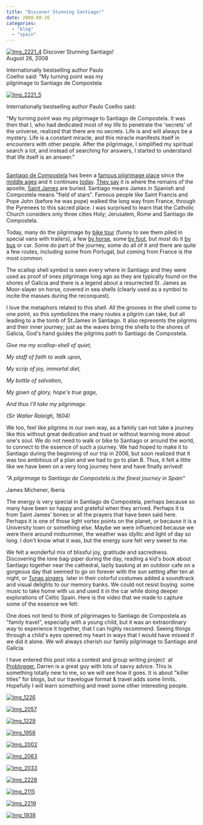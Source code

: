 ```yaml
---
title: "Discover Stunning Santiago!"
date: 2008-08-26
categories: 
  - "blog"
  - "spain"
---
```


 [![Img_2221_4](https://pub-ac94b3f306b24c0dba4238943c97f2e1.r2.dev/img_2221_4.jpg "Img_2221_4")](https://pub-ac94b3f306b24c0dba4238943c97f2e1.r2.dev/photos/uncategorized/2008/08/26/img_2221_4.jpg) Discover Stunning Santiago!  
August 26, 2008

Internationally bestselling author Paulo  
Coelho said: "My turning point was my  
pilgrimage to Santiago de Compostela

  

<!--more-->

[![Img_2221_5](https://pub-ac94b3f306b24c0dba4238943c97f2e1.r2.dev/img_2221_5.jpg "Img_2221_5")](https://pub-ac94b3f306b24c0dba4238943c97f2e1.r2.dev/photos/uncategorized/2008/08/26/img_2221_5.jpg)

Internationally bestselling author Paulo Coelho said:

"My turning point was my pilgrimage to Santiago de Compostela. It was then that I, who had dedicated most of my life to penetrate the 'secrets' of the universe, realized that there are no secrets. Life is and will always be a mystery. Life is a constant miracle, and this miracle manifests itself in encounters with other people. After the pilgrimage, I simplified my spiritual search a lot, and instead of searching for answers, I started to understand that life itself is an answer."

   
[Santiago de Compostela](http://www.red2000.com/spain/santiago/index.html) has been a [famous pilgrimage place](http://en.wikipedia.org/wiki/Way_of_St._James) since the [middle ages](http://whc.unesco.org/en/list/669) and it continues [today](http://www.caminosantiagocompostela.com/Site/Welcome.html). [They say](http://www.sacred-destinations.com/spain/santiago-cathedral.htm) it is where the remains of the apostle, [Saint James](http://books.google.com/books?id=7FS40w2nrqQC&pg=PA256&lpg=PA256&dq=st+james+bones+santiago+sacred+places&source=web&ots=L-krnxieao&sig=ctTpO26ncDVSGrEZ_9qFi7m_mHg&hl=en&sa=X&oi=book_result&resnum=4&ct=result) are buried. Santiago means James in Spanish and Compostela means "field of stars". Famous people like Saint Francis and Pope John (before he was pope) walked the long way from France, through the Pyrenees to this sacred place. I was surprised to learn that the Catholic Church considers only three cities Holy; Jerusalem, Rome and Santiago de Compostela.

Today, many do the pilgrimage by [bike tour](http://www.easyridertours.com/bicycle_tours_camino_de_santiago_d.html) (funny to see them piled in special vans with trailers), a few [by horse](http://www.euroadventures.net/spain/horse-riding-holidays/french-camino-porto.html), some [by foot](http://www.travelwithachallenge.com/Spanish_Walking_Tour.htm), but most do it [by bus](http://www.infohub.com/TRAVEL/SIT/sit_pages/11221.html) or car. Some do part of the journey, some do all of it and there are quite a few routes, including some from Portugal, but coming from France is the most common.

The scallop shell symbol is seen every where in Santiago and they were used as proof of ones pilgrimage long ago as they are typically found on the shores of Galicia and there is a legend about a resurrected St. James as Moor-slayer on horse, covered in sea shells (clearly used as a symbol to incite the masses during the reconquest).

I love the metaphors related to this shell. All the grooves in the shell come to one point, so this symbolizes the many routes a pilgrim can take, but all leading to a the tomb of St.James in Santiago. It also represents the pilgrims and their inner journey; just as the waves bring the shells to the shores of Galicia, God's hand guides the pilgrims path to Santiago de Compostela.

_Give me my scallop-shell of quiet,_

_My staff of faith to walk upon,_

_My scrip of joy, immortal diet,_

_My bottle of salvation,_

_My gown of glory, hope's true gage,_

_And thus I'll take my pilgrimage._

_(Sir Walter Raleigh, 1604)_

We too, feel like pilgrims in our own way, as a family can not take a journey like this without great dedication and trust or without learning more about one's soul. We do not need to walk or bike to Santiago or around the world, to connect to the essence of such a journey. We had hoped to make it to Santiago during the beginning of our trip in 2006, but soon realized that it was too ambitious of a plan and we had to go to plan B. Thus, it felt a little like we have been on a very long journey here and have finally arrived!

_"A pilgrimage to Santiago de Compostela is the finest journey in Spain"_

James Michener, Iberia

The energy is very special in Santiago de Compostela, perhaps because so many have been so happy and grateful when they arrived. Perhaps it is from Saint James' bones or all the prayers that have been said here. Perhaps it is one of those light vortex points on the planet, or because it is a University town or something else. Maybe we were influenced because we were there around midsummer, the weather was idyllic and light of day so long. I don't know what it was, but the energy sure felt very sweet to me.

We felt a wonderful mix of blissful joy, gratitude and sacredness. Discovering the lone bag-piper during the day, reading a kid's book about Santiago together near the cathedral, lazily basking at an outdoor cafe on a gorgeous day that seemed to go on forever with the sun setting after ten at night, or [Tunas singers](http://www.murcia.com/tunamedicina/i-historia.asp)  later in their colorful costumes added a soundtrack and visual delights to our memory banks. We could not resist buying  some music to take home with us and used it in the car while doing deeper explorations of Celtic Spain. Here is the video that we made to capture some of the essence we felt:

One does not tend to think of pilgrimages to Santiago de Compostela as "family travel", especially with a young child, but it was an extraordinary way to experience it together, that I can highly recommend. Seeing things through a child's eyes opened my heart in ways that I would have missed if we did it alone. We will always cherish our family pilgrimage to Santiago and Galicia.

I have entered this post into a contest and group writing project  at [Problogger.](http://www.problogger.net/archives/2008/08/25/killer-titles/) Darren is a great guy with lots of savvy advice. This is something totally new to me, so we will see how it goes. It is about "killer titles" for blogs, but our travelogue format & travel adds some limits. Hopefully I will learn something and meet some other interesting people.

[![Img_1226](http://soultravelers3new.local/images/2008/08/26/img_1226.jpg "Img_1226")](https://pub-ac94b3f306b24c0dba4238943c97f2e1.r2.dev/photos/uncategorized/2008/08/26/img_1226.jpg)

[![Img_2057](https://pub-ac94b3f306b24c0dba4238943c97f2e1.r2.dev/img_2057.jpg "Img_2057")](https://pub-ac94b3f306b24c0dba4238943c97f2e1.r2.dev/photos/uncategorized/2008/08/26/img_2057.jpg)

[![Img_1229](http://soultravelers3new.local/images/2008/08/26/img_1229.jpg "Img_1229")](https://pub-ac94b3f306b24c0dba4238943c97f2e1.r2.dev/photos/uncategorized/2008/08/26/img_1229.jpg)

[![Img_1956](http://soultravelers3new.local/images/2008/08/26/img_1956.jpg "Img_1956")](https://pub-ac94b3f306b24c0dba4238943c97f2e1.r2.dev/photos/uncategorized/2008/08/26/img_1956.jpg)

[![Img_2002](http://soultravelers3new.local/images/2008/08/26/img_2002.jpg "Img_2002")](https://pub-ac94b3f306b24c0dba4238943c97f2e1.r2.dev/photos/uncategorized/2008/08/26/img_2002.jpg)

[![Img_2063](http://soultravelers3new.local/images/2008/08/26/img_2063.jpg "Img_2063")](https://pub-ac94b3f306b24c0dba4238943c97f2e1.r2.dev/photos/uncategorized/2008/08/26/img_2063.jpg)

[![Img_2033](http://soultravelers3new.local/images/2008/08/26/img_2033.jpg "Img_2033")](https://pub-ac94b3f306b24c0dba4238943c97f2e1.r2.dev/photos/uncategorized/2008/08/26/img_2033.jpg)

[![Img_2228](http://soultravelers3new.local/images/2008/08/26/img_2228.jpg "Img_2228")](https://pub-ac94b3f306b24c0dba4238943c97f2e1.r2.dev/photos/uncategorized/2008/08/26/img_2228.jpg)

[![Img_2115](http://soultravelers3new.local/images/2008/08/26/img_2115.jpg "Img_2115")](https://pub-ac94b3f306b24c0dba4238943c97f2e1.r2.dev/photos/uncategorized/2008/08/26/img_2115.jpg)

[![Img_2219](https://pub-ac94b3f306b24c0dba4238943c97f2e1.r2.dev/img_2219.jpg "Img_2219")](https://pub-ac94b3f306b24c0dba4238943c97f2e1.r2.dev/photos/uncategorized/2008/08/26/img_2219.jpg)

[![Img_1938](http://soultravelers3new.local/images/2008/08/26/img_1938.jpg "Img_1938")](https://pub-ac94b3f306b24c0dba4238943c97f2e1.r2.dev/photos/uncategorized/2008/08/26/img_1938.jpg)
